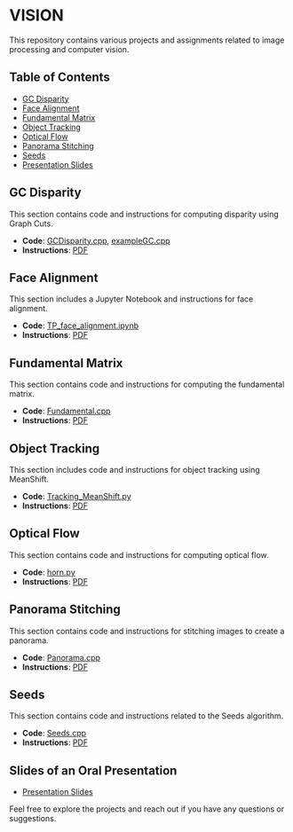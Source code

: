 # VISION

This repository contains various projects and assignments related to image processing and computer vision.

## Table of Contents
- [GC Disparity](#gc-disparity)
- [Face Alignment](#face-alignment)
- [Fundamental Matrix](#fundamental-matrix)
- [Object Tracking](#object-tracking)
- [Optical Flow](#optical-flow)
- [Panorama Stitching](#panorama-stitching)
- [Seeds](#seeds)
- [Presentation Slides](#presentation-slides)

## GC Disparity
This section contains code and instructions for computing disparity using Graph Cuts.
- **Code**: [GCDisparity.cpp](TP_GCDisparity/GCDisparity.cpp), [exampleGC.cpp](TP_GCDisparity/exampleGC.cpp)
- **Instructions**: [PDF](TP_GCDisparity/instructions_TP_GCDisparity.pdf)

## Face Alignment
This section includes a Jupyter Notebook and instructions for face alignment.
- **Code**: [TP_face_alignment.ipynb](TP_face_alignment/TP_face_alignment.ipynb)
- **Instructions**: [PDF](TP_face_alignment/instructions_TP_face_alignment.pdf)

## Fundamental Matrix
This section contains code and instructions for computing the fundamental matrix.
- **Code**: [Fundamental.cpp](TP_fundamental/Fundamental.cpp)
- **Instructions**: [PDF](TP_fundamental/instructions_TP_fundamental.pdf)

## Object Tracking
This section includes code and instructions for object tracking using MeanShift.
- **Code**: [Tracking_MeanShift.py](TP_object_tracking/code/Tracking_MeanShift.py)
- **Instructions**: [PDF](TP_object_tracking/instructions_TP_tracking.pdf)

## Optical Flow
This section contains code and instructions for computing optical flow.
- **Code**: [horn.py](TP_optical_flow/code/horn.py)
- **Instructions**: [PDF](TP_optical_flow/instructions_TP_optical_flow.pdf)

## Panorama Stitching
This section contains code and instructions for stitching images to create a panorama.
- **Code**: [Panorama.cpp](TP_panorama/Panorama.cpp)
- **Instructions**: [PDF](TP_panorama/instructions_TP_panorama.pdf)

## Seeds
This section contains code and instructions related to the Seeds algorithm.
- **Code**: [Seeds.cpp](TP_seeds/Seeds.cpp)
- **Instructions**: [PDF](TP_seeds/instructions_TP_seeds.pdf)

## Slides of an Oral Presentation
- [Presentation Slides](presentation_slides.pdf)

Feel free to explore the projects and reach out if you have any questions or suggestions.
